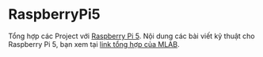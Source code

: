 # RaspberryPi5
Tổng hợp các Project với [Raspberry Pi 5](https://mlab.com.vn/raspberry-pi-5-mlab-com-vn).
Nội dung các bài viết kỹ thuật cho Raspberry Pi 5, bạn xem tại [link tổng hợp của MLAB](https://mlab.com.vn/hoc-lap-trinh-raspberry-pi-5). 


